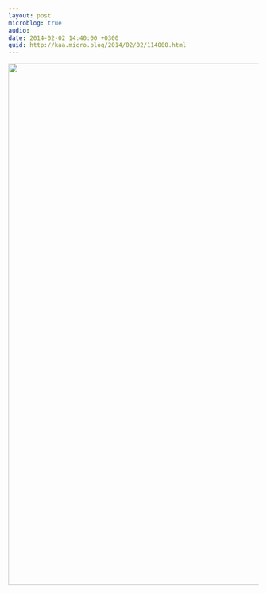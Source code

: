 ```yaml
---
layout: post
microblog: true
audio: 
date: 2014-02-02 14:40:00 +0300
guid: http://kaa.micro.blog/2014/02/02/114000.html
---
```

<img src="https://micro.kaa.bz/uploads/2018/76584961b2.jpg" alt="" width="840" height="1050" class="alignnone size-full wp-image-953" />
